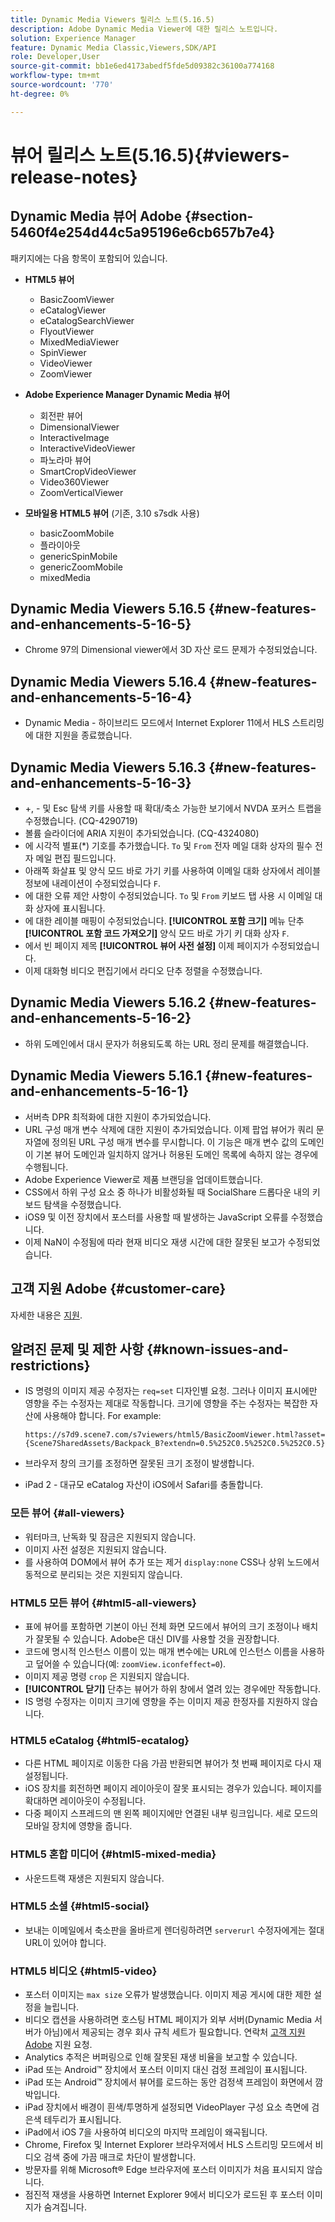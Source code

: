 ```yaml
---
title: Dynamic Media Viewers 릴리스 노트(5.16.5)
description: Adobe Dynamic Media Viewer에 대한 릴리스 노트입니다.
solution: Experience Manager
feature: Dynamic Media Classic,Viewers,SDK/API
role: Developer,User
source-git-commit: bb1e6ed4173abedf5fde5d09382c36100a774168
workflow-type: tm+mt
source-wordcount: '770'
ht-degree: 0%

---
```


# 뷰어 릴리스 노트(5.16.5){#viewers-release-notes}

<!-- Updated March 03, 2022 for the 5.16.5 release. Contact is Deepa Gupta-->

<!-- hide: yes
hidefromtoc: yes-->

<!-- robots: noindex
googlebot: noindex -->

## Dynamic Media 뷰어 Adobe {#section-5460f4e254d44c5a95196e6cb657b7e4}

패키지에는 다음 항목이 포함되어 있습니다.

* **HTML5 뷰어**

   * BasicZoomViewer
   * eCatalogViewer
   * eCatalogSearchViewer
   * FlyoutViewer
   * MixedMediaViewer
   * SpinViewer
   * VideoViewer
   * ZoomViewer

* **Adobe Experience Manager Dynamic Media 뷰어**

   * 회전판 뷰어
   * DimensionalViewer
   * InteractiveImage
   * InteractiveVideoViewer
   * 파노라마 뷰어
   * SmartCropVideoViewer
   * Video360Viewer
   * ZoomVerticalViewer

* **모바일용 HTML5 뷰어** (기존, 3.10 s7sdk 사용)

   * basicZoomMobile
   * 플라이아웃
   * genericSpinMobile
   * genericZoomMobile
   * mixedMedia


## Dynamic Media Viewers 5.16.5 {#new-features-and-enhancements-5-16-5}

* Chrome 97의 Dimensional viewer에서 3D 자산 로드 문제가 수정되었습니다.

## Dynamic Media Viewers 5.16.4 {#new-features-and-enhancements-5-16-4}

* Dynamic Media - 하이브리드 모드에서 Internet Explorer 11에서 HLS 스트리밍에 대한 지원을 종료했습니다.

## Dynamic Media Viewers 5.16.3 {#new-features-and-enhancements-5-16-3}

* +, - 및 Esc 탐색 키를 사용할 때 확대/축소 가능한 보기에서 NVDA 포커스 트랩을 수정했습니다. (CQ-4290719)
* 볼륨 슬라이더에 ARIA 지원이 추가되었습니다. (CQ-4324080)
* 에 시각적 별표(*) 기호를 추가했습니다. `To` 및 `From` 전자 메일 대화 상자의 필수 전자 메일 편집 필드입니다. <!-- (CQ-4290935) -->
* 아래쪽 화살표 및 양식 모드 바로 가기 키를 사용하여 이메일 대화 상자에서 레이블 정보에 내레이션이 수정되었습니다 `F`. <!-- (CQ-4290934) -->
* 에 대한 오류 제안 사항이 수정되었습니다. `To` 및 `From` 키보드 탭 사용 시 이메일 대화 상자에 표시됩니다. <!-- (CQ-4290930) -->
* 에 대한 레이블 매핑이 수정되었습니다. **[!UICONTROL 포함 크기]** 메뉴 단추 **[!UICONTROL 포함 코드 가져오기]** 양식 모드 바로 가기 키 대화 상자 `F`. <!-- (CQ-4290929) -->
* 에서 빈 페이지 제목 **[!UICONTROL 뷰어 사전 설정]** 이제 페이지가 수정되었습니다. <!-- (CQ-4290936) -->
* 이제 대화형 비디오 편집기에서 라디오 단추 정렬을 수정했습니다. <!-- (CQ-4330159) -->

## Dynamic Media Viewers 5.16.2 {#new-features-and-enhancements-5-16-2}

* 하위 도메인에서 대시 문자가 허용되도록 하는 URL 정리 문제를 해결했습니다. <!-- (CQ-4327691) -->

## Dynamic Media Viewers 5.16.1 {#new-features-and-enhancements-5-16-1}

* 서버측 DPR 최적화에 대한 지원이 추가되었습니다.
* URL 구성 매개 변수 삭제에 대한 지원이 추가되었습니다. 이제 팝업 뷰어가 쿼리 문자열에 정의된 URL 구성 매개 변수를 무시합니다. 이 기능은 매개 변수 값의 도메인이 기본 뷰어 도메인과 일치하지 않거나 허용된 도메인 목록에 속하지 않는 경우에 수행됩니다.
* Adobe Experience Viewer로 제품 브랜딩을 업데이트했습니다.
* CSS에서 하위 구성 요소 중 하나가 비활성화될 때 SocialShare 드롭다운 내의 키보드 탐색을 수정했습니다.
* iOS9 및 이전 장치에서 포스터를 사용할 때 발생하는 JavaScript 오류를 수정했습니다.
* 이제 NaN이 수정됨에 따라 현재 비디오 재생 시간에 대한 잘못된 보고가 수정되었습니다.<!--  (CQ-4310148) -->

## 고객 지원 Adobe {#customer-care}

자세한 내용은 [지원](https://experienceleague.adobe.com/docs/dynamic-media-classic/using/intro/support.html#intro).

## 알려진 문제 및 제한 사항 {#known-issues-and-restrictions}

* IS 명령의 이미지 제공 수정자는 `req=set` 디자인별 요청. 그러나 이미지 표시에만 영향을 주는 수정자는 제대로 작동합니다. 크기에 영향을 주는 수정자는 복잡한 자산에 사용해야 합니다. For example:

   `https://s7d9.scene7.com/s7viewers/html5/BasicZoomViewer.html?asset= {Scene7SharedAssets/Backpack_B?extendn=0.5%252C0.5%252C0.5%252C0.5}`

* 브라우저 창의 크기를 조정하면 잘못된 크기 조정이 발생합니다.
* iPad 2 - 대규모 eCatalog 자산이 iOS에서 Safari를 충돌합니다.

### 모든 뷰어 {#all-viewers}

* 워터마크, 난독화 및 잠금은 지원되지 않습니다.
* 이미지 사전 설정은 지원되지 않습니다.
* 를 사용하여 DOM에서 뷰어 추가 또는 제거 `display:none` CSS나 상위 노드에서 동적으로 분리되는 것은 지원되지 않습니다.

### HTML5 모든 뷰어 {#html5-all-viewers}

* 표에 뷰어를 포함하면 기본이 아닌 전체 화면 모드에서 뷰어의 크기 조정이나 배치가 잘못될 수 있습니다. Adobe은 대신 DIV를 사용할 것을 권장합니다.
* 코드에 명시적 인스턴스 이름이 있는 매개 변수에는 URL에 인스턴스 이름을 사용하고 덮어쓸 수 있습니다(예: `zoomView.iconfeffect=0`).
* 이미지 제공 명령 `crop` 은 지원되지 않습니다.
* **[!UICONTROL 닫기]** 단추는 뷰어가 하위 창에서 열려 있는 경우에만 작동합니다.
* IS 명령 수정자는 이미지 크기에 영향을 주는 이미지 제공 한정자를 지원하지 않습니다.

### HTML5 eCatalog {#html5-ecatalog}

* 다른 HTML 페이지로 이동한 다음 가끔 반환되면 뷰어가 첫 번째 페이지로 다시 재설정됩니다.
* iOS 장치를 회전하면 페이지 레이아웃이 잘못 표시되는 경우가 있습니다. 페이지를 확대하면 레이아웃이 수정됩니다.
* 다중 페이지 스프레드의 맨 왼쪽 페이지에만 연결된 내부 링크입니다. 세로 모드의 모바일 장치에 영향을 줍니다.

### HTML5 혼합 미디어 {#html5-mixed-media}

* 사운드트랙 재생은 지원되지 않습니다.

### HTML5 소셜 {#html5-social}

* 보내는 이메일에서 축소판을 올바르게 렌더링하려면 `serverurl` 수정자에게는 절대 URL이 있어야 합니다.

### HTML5 비디오 {#html5-video}

* 포스터 이미지는 `max size` 오류가 발생했습니다. 이미지 제공 게시에 대한 제한 설정을 늘립니다.
* 비디오 캡션을 사용하려면 호스팅 HTML 페이지가 외부 서버(Dynamic Media 서버가 아님)에서 제공되는 경우 회사 규칙 세트가 필요합니다. 연락처 [고객 지원 Adobe](https://experienceleague.adobe.com/docs/dynamic-media-classic/using/intro/support.html#intro) 지원 요청.
* Analytics 추적은 버퍼링으로 인해 잘못된 재생 비율을 보고할 수 있습니다.
* iPad 또는 Android™ 장치에서 포스터 이미지 대신 검정 프레임이 표시됩니다.
* iPad 또는 Android™ 장치에서 뷰어를 로드하는 동안 검정색 프레임이 화면에서 깜박입니다.
* iPad 장치에서 배경이 흰색/투명하게 설정되면 VideoPlayer 구성 요소 측면에 검은색 테두리가 표시됩니다.
* iPad에서 iOS 7을 사용하여 비디오의 마지막 프레임이 왜곡됩니다.
* Chrome, Firefox 및 Internet Explorer 브라우저에서 HLS 스트리밍 모드에서 비디오 검색 중에 가끔 매크로 차단이 발생합니다.
* 방문자를 위해 Microsoft® Edge 브라우저에 포스터 이미지가 처음 표시되지 않습니다.
* 점진적 재생을 사용하면 Internet Explorer 9에서 비디오가 로드된 후 포스터 이미지가 숨겨집니다.
